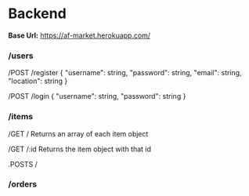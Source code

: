 # Backend

**Base Url:** https://af-market.herokuapp.com/

### /users
/POST /register
{
    "username": string,
    "password": string,
    "email": string,
    "location": string
}

/POST /login
{
    "username": string,
    "password": string
}


### /items
/GET /
Returns an array of each item object

/GET /:id
Returns the item object with that id

.POSTS /

### /orders